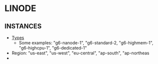 # LINODE

## INSTANCES 

- [Types](https://registry.terraform.io/providers/linode/linode/latest/docs/resources/instance)
  - Some examples: "g6-nanode-1", "g6-standard-2, "g6-highmem-1", "g6-highcpu-1", "g6-dedicated-1"
- Region: "us-east", "us-west", "eu-central", "ap-south", "ap-northeas
- 
